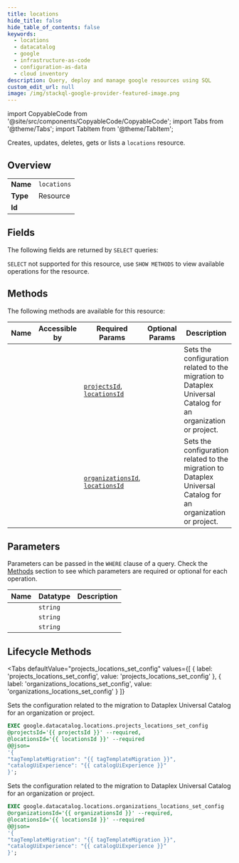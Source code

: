```yaml
--- 
title: locations
hide_title: false
hide_table_of_contents: false
keywords:
  - locations
  - datacatalog
  - google
  - infrastructure-as-code
  - configuration-as-data
  - cloud inventory
description: Query, deploy and manage google resources using SQL
custom_edit_url: null
image: /img/stackql-google-provider-featured-image.png
---
```


import CopyableCode from '@site/src/components/CopyableCode/CopyableCode';
import Tabs from '@theme/Tabs';
import TabItem from '@theme/TabItem';

Creates, updates, deletes, gets or lists a <code>locations</code> resource.

## Overview
<table><tbody>
<tr><td><b>Name</b></td><td><code>locations</code></td></tr>
<tr><td><b>Type</b></td><td>Resource</td></tr>
<tr><td><b>Id</b></td><td><CopyableCode code="google.datacatalog.locations" /></td></tr>
</tbody></table>

## Fields

The following fields are returned by `SELECT` queries:

`SELECT` not supported for this resource, use `SHOW METHODS` to view available operations for the resource.


## Methods

The following methods are available for this resource:

<table>
<thead>
    <tr>
    <th>Name</th>
    <th>Accessible by</th>
    <th>Required Params</th>
    <th>Optional Params</th>
    <th>Description</th>
    </tr>
</thead>
<tbody>
<tr>
    <td><a href="#projects_locations_set_config"><CopyableCode code="projects_locations_set_config" /></a></td>
    <td><CopyableCode code="exec" /></td>
    <td><a href="#parameter-projectsId"><code>projectsId</code></a>, <a href="#parameter-locationsId"><code>locationsId</code></a></td>
    <td></td>
    <td>Sets the configuration related to the migration to Dataplex Universal Catalog for an organization or project.</td>
</tr>
<tr>
    <td><a href="#organizations_locations_set_config"><CopyableCode code="organizations_locations_set_config" /></a></td>
    <td><CopyableCode code="exec" /></td>
    <td><a href="#parameter-organizationsId"><code>organizationsId</code></a>, <a href="#parameter-locationsId"><code>locationsId</code></a></td>
    <td></td>
    <td>Sets the configuration related to the migration to Dataplex Universal Catalog for an organization or project.</td>
</tr>
</tbody>
</table>

## Parameters

Parameters can be passed in the `WHERE` clause of a query. Check the [Methods](#methods) section to see which parameters are required or optional for each operation.

<table>
<thead>
    <tr>
    <th>Name</th>
    <th>Datatype</th>
    <th>Description</th>
    </tr>
</thead>
<tbody>
<tr id="parameter-locationsId">
    <td><CopyableCode code="locationsId" /></td>
    <td><code>string</code></td>
    <td></td>
</tr>
<tr id="parameter-organizationsId">
    <td><CopyableCode code="organizationsId" /></td>
    <td><code>string</code></td>
    <td></td>
</tr>
<tr id="parameter-projectsId">
    <td><CopyableCode code="projectsId" /></td>
    <td><code>string</code></td>
    <td></td>
</tr>
</tbody>
</table>

## Lifecycle Methods

<Tabs
    defaultValue="projects_locations_set_config"
    values={[
        { label: 'projects_locations_set_config', value: 'projects_locations_set_config' },
        { label: 'organizations_locations_set_config', value: 'organizations_locations_set_config' }
    ]}
>
<TabItem value="projects_locations_set_config">

Sets the configuration related to the migration to Dataplex Universal Catalog for an organization or project.

```sql
EXEC google.datacatalog.locations.projects_locations_set_config 
@projectsId='{{ projectsId }}' --required, 
@locationsId='{{ locationsId }}' --required 
@@json=
'{
"tagTemplateMigration": "{{ tagTemplateMigration }}", 
"catalogUiExperience": "{{ catalogUiExperience }}"
}';
```
</TabItem>
<TabItem value="organizations_locations_set_config">

Sets the configuration related to the migration to Dataplex Universal Catalog for an organization or project.

```sql
EXEC google.datacatalog.locations.organizations_locations_set_config 
@organizationsId='{{ organizationsId }}' --required, 
@locationsId='{{ locationsId }}' --required 
@@json=
'{
"tagTemplateMigration": "{{ tagTemplateMigration }}", 
"catalogUiExperience": "{{ catalogUiExperience }}"
}';
```
</TabItem>
</Tabs>
